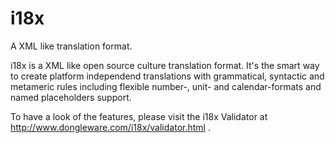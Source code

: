 i18x
====

A XML like translation format.

i18x is a XML like open source culture translation format.
It's the smart way to create platform independend translations with grammatical, syntactic and metameric rules including flexible number-, unit- and calendar-formats and named placeholders support.

To have a look of the features, please visit the i18x Validator at http://www.dongleware.com/i18x/validator.html .
